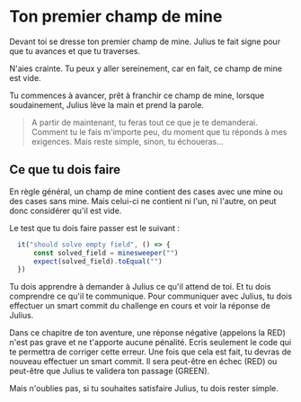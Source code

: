 # Ton premier champ de mine

Devant toi se dresse ton premier champ de mine. Julius te fait signe pour que tu avances et que tu traverses.

N'aies crainte. Tu peux y aller sereinement, car en fait, ce champ de mine est vide. 

Tu commences à avancer, prêt à franchir ce champ de mine, lorsque soudainement, Julius lève la main et prend la parole.

> A partir de maintenant, tu feras tout ce que je te demanderai. Comment tu le fais m'importe peu, du moment que tu réponds à mes exigences. Mais reste simple, sinon, tu échoueras... 

## Ce que tu dois faire
En règle général, un champ de mine contient des cases avec une mine ou des cases sans mine. Mais celui-ci ne contient ni l'un, ni l'autre, on peut donc considérer qu'il est vide.

Le test que tu dois faire passer est le suivant :

```typescript
  it("should solve empty field", () => {
      const solved_field = minesweeper("")
      expect(solved_field).toEqual("")
  })
```

Tu dois apprendre à demander à Julius ce qu'il attend de toi. Et tu dois comprendre ce qu'il te communique. Pour communiquer avec Julius, tu dois effectuer un smart commit du challenge en cours et voir la réponse de Julius.

Dans ce chapitre de ton aventure, une réponse négative (appelons la RED) n'est pas grave et ne t'apporte aucune pénalité. Ecris seulement le code qui te permettra de corriger cette erreur. Une fois que cela est fait, tu devras de nouveau effectuer un smart commit. Il sera peut-être en échec (RED) ou peut-être que Julius te validera ton passage (GREEN).

Mais n'oublies pas, si tu souhaites satisfaire Julius, tu dois rester simple.